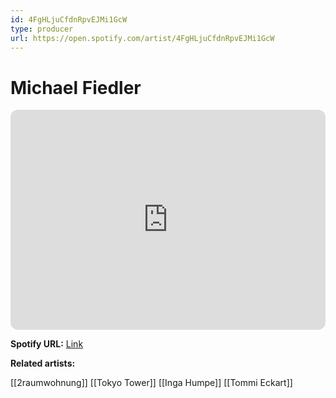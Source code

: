 ```yaml
---
id: 4FgHLjuCfdnRpvEJMi1GcW
type: producer
url: https://open.spotify.com/artist/4FgHLjuCfdnRpvEJMi1GcW
---
```

# Michael Fiedler

<iframe style="border-radius:12px" src="https://open.spotify.com/embed/artist/4FgHLjuCfdnRpvEJMi1GcW" width="100%" height="352" frameBorder="0" allowfullscreen="" allow="autoplay; clipboard-write; encrypted-media; fullscreen; picture-in-picture" loading="lazy"></iframe>

**Spotify URL:** [Link](https://open.spotify.com/artist/4FgHLjuCfdnRpvEJMi1GcW)

**Related artists:**

[[2raumwohnung]]
[[Tokyo Tower]]
[[Inga Humpe]]
[[Tommi Eckart]]
